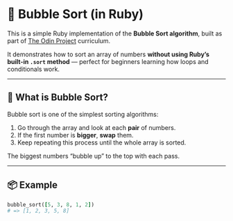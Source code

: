 # 🔄 Bubble Sort (in Ruby)

This is a simple Ruby implementation of the **Bubble Sort algorithm**, built as part of [The Odin Project](https://www.theodinproject.com/) curriculum.

It demonstrates how to sort an array of numbers **without using Ruby’s built-in `.sort` method** — perfect for beginners learning how loops and conditionals work.

---

## 🧠 What is Bubble Sort?

Bubble sort is one of the simplest sorting algorithms:

1. Go through the array and look at each **pair** of numbers.
2. If the first number is **bigger**, **swap** them.
3. Keep repeating this process until the whole array is sorted.

The biggest numbers “bubble up” to the top with each pass.

---

## 📦 Example

```ruby
bubble_sort([5, 3, 8, 1, 2])
# => [1, 2, 3, 5, 8]
